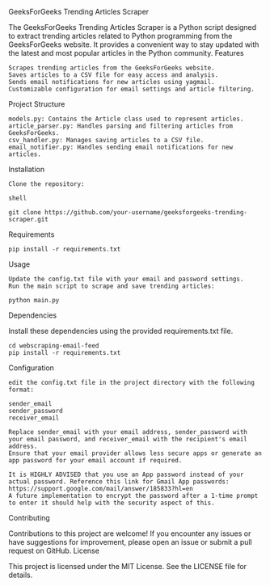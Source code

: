 GeeksForGeeks Trending Articles Scraper

The GeeksForGeeks Trending Articles Scraper is a Python script designed to extract trending articles related to Python programming from the GeeksForGeeks website. It provides a convenient way to stay updated with the latest and most popular articles in the Python community.
Features


    Scrapes trending articles from the GeeksForGeeks website.
    Saves articles to a CSV file for easy access and analysis.
    Sends email notifications for new articles using yagmail.
    Customizable configuration for email settings and article filtering.
    
Project Structure

    models.py: Contains the Article class used to represent articles.
    article_parser.py: Handles parsing and filtering articles from GeeksForGeeks.
    csv_handler.py: Manages saving articles to a CSV file.
    email_notifier.py: Handles sending email notifications for new articles.

Installation

    Clone the repository:

    shell

    git clone https://github.com/your-username/geeksforgeeks-trending-scraper.git


Requirements

    pip install -r requirements.txt

Usage

    Update the config.txt file with your email and password settings.
    Run the main script to scrape and save trending articles:

    python main.py

Dependencies

Install these dependencies using the provided requirements.txt file.

    cd webscraping-email-feed
    pip install -r requirements.txt

Configuration

    edit the config.txt file in the project directory with the following format:

    sender_email
    sender_password
    receiver_email

    Replace sender_email with your email address, sender_password with your email password, and receiver_email with the recipient's email address.
    Ensure that your email provider allows less secure apps or generate an app password for your email account if required.
    
    It is HIGHLY ADVISED that you use an App password instead of your actual password. Reference this link for Gmail App passwords:
    https://support.google.com/mail/answer/185833?hl=en
    A future implementation to encrypt the password after a 1-time prompt to enter it should help with the security aspect of this.

Contributing

Contributions to this project are welcome! If you encounter any issues or have suggestions for improvement, please open an issue or submit a pull request on GitHub.
License

This project is licensed under the MIT License. See the LICENSE file for details.
